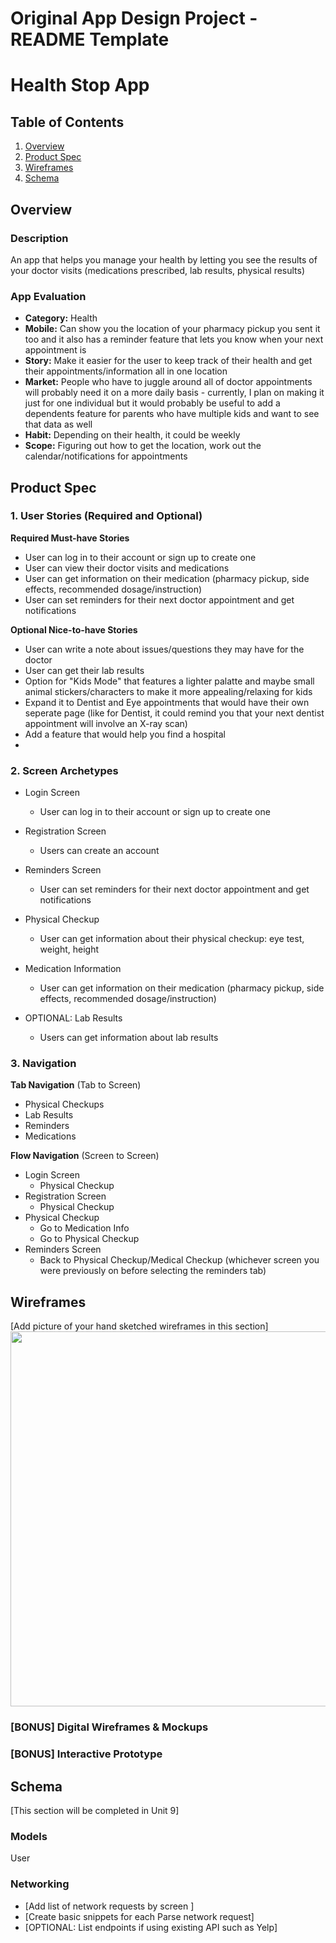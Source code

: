 Original App Design Project - README Template
===

# Health Stop App

## Table of Contents
1. [Overview](#Overview)
1. [Product Spec](#Product-Spec)
1. [Wireframes](#Wireframes)
2. [Schema](#Schema)

## Overview
### Description
An app that helps you manage your health by letting you see the results of your doctor visits (medications prescribed, lab results, physical results) 

### App Evaluation
- **Category:** Health
- **Mobile:** Can show you the location of your pharmacy pickup you sent it too and it also has a reminder feature that lets you know when your next appointment is
- **Story:** Make it easier for the user to keep track of their health and get their appointments/information all in one location
- **Market:** People who have to juggle around all of doctor appointments will probably need it on a more daily basis - currently, I plan on making it just for one individual but it would probably be useful to add a dependents feature for parents who have multiple kids and want to see that data as well
- **Habit:** Depending on their health, it could be weekly
- **Scope:** Figuring out how to get the location, work out the calendar/notifications for appointments


## Product Spec

### 1. User Stories (Required and Optional)

**Required Must-have Stories**

* User can log in to their account or sign up to create one
* User can view their doctor visits and medications
* User can get information on their medication (pharmacy pickup, side effects, recommended dosage/instruction)
* User can set reminders for their next doctor appointment and get notifications

**Optional Nice-to-have Stories**

* User can write a note about issues/questions they may have for the doctor
* User can get their lab results
* Option for "Kids Mode" that features a lighter palatte and maybe small animal stickers/characters to make it more appealing/relaxing for kids
* Expand it to Dentist and Eye appointments that would have their own seperate page (like for Dentist, it could remind you that your next dentist appointment will involve an X-ray scan)
* Add a feature that would help you find a hospital
* 

### 2. Screen Archetypes

* Login Screen
   * User can log in to their account or sign up to create one
* Registration Screen
    * Users can create an account

* Reminders Screen
    *  User can set reminders for their next doctor appointment and get notifications
* Physical Checkup 
    * User can get information about their physical checkup: eye test, weight, height

* Medication Information
    *  User can get information on their medication (pharmacy pickup, side effects, recommended dosage/instruction)



* OPTIONAL: Lab Results
    * Users can get information about lab results

### 3. Navigation

**Tab Navigation** (Tab to Screen)

* Physical Checkups
* Lab Results
* Reminders
* Medications

**Flow Navigation** (Screen to Screen)
* Login Screen
   * Physical Checkup
* Registration Screen
    * Physical Checkup
* Physical Checkup 
    * Go to Medication Info
    * Go to Physical Checkup
* Reminders Screen
    *  Back to Physical Checkup/Medical Checkup (whichever screen you were previously on before selecting the reminders tab)


## Wireframes
[Add picture of your hand sketched wireframes in this section]
<img src="YOUR_WIREFRAME_IMAGE_URL" width=600>

### [BONUS] Digital Wireframes & Mockups

### [BONUS] Interactive Prototype

## Schema 
[This section will be completed in Unit 9]
### Models
User

### Networking
- [Add list of network requests by screen ]
- [Create basic snippets for each Parse network request]
- [OPTIONAL: List endpoints if using existing API such as Yelp]